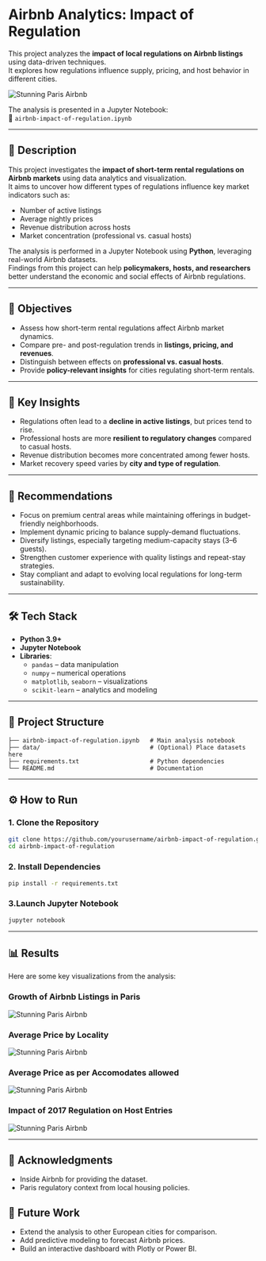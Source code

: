 # Airbnb Analytics: Impact of Regulation

This project analyzes the **impact of local regulations on Airbnb listings** using data-driven techniques.  
It explores how regulations influence supply, pricing, and host behavior in different cities.  

![Stunning Paris Airbnb]([https://media.timeout.com/images/106180468/image.jpg](https://hostelgeeks.com/wp-content/uploads/2020/12/best-airbnbs-in-paris-france.jpg))

The analysis is presented in a Jupyter Notebook:  
📂 `airbnb-impact-of-regulation.ipynb`

---

## 📝 Description
This project investigates the **impact of short-term rental regulations on Airbnb markets** using data analytics and visualization.  
It aims to uncover how different types of regulations influence key market indicators such as:  

- Number of active listings  
- Average nightly prices  
- Revenue distribution across hosts  
- Market concentration (professional vs. casual hosts)  

The analysis is performed in a Jupyter Notebook using **Python**, leveraging real-world Airbnb datasets.  
Findings from this project can help **policymakers, hosts, and researchers** better understand the economic and social effects of Airbnb regulations.

---

## 🎯 Objectives
- Assess how short-term rental regulations affect Airbnb market dynamics.  
- Compare pre- and post-regulation trends in **listings, pricing, and revenues**.  
- Distinguish between effects on **professional vs. casual hosts**.  
- Provide **policy-relevant insights** for cities regulating short-term rentals.  

---

## 🔑 Key Insights
- Regulations often lead to a **decline in active listings**, but prices tend to rise.  
- Professional hosts are more **resilient to regulatory changes** compared to casual hosts.  
- Revenue distribution becomes more concentrated among fewer hosts.  
- Market recovery speed varies by **city and type of regulation**.  

---

## 🚀 Recommendations
- Focus on premium central areas while maintaining offerings in budget-friendly neighborhoods.
- Implement dynamic pricing to balance supply-demand fluctuations.
- Diversify listings, especially targeting medium-capacity stays (3–6 guests).
- Strengthen customer experience with quality listings and repeat-stay strategies.
- Stay compliant and adapt to evolving local regulations for long-term sustainability.

---

## 🛠️ Tech Stack
- **Python 3.9+**
- **Jupyter Notebook**
- **Libraries**:
  - `pandas` – data manipulation  
  - `numpy` – numerical operations  
  - `matplotlib`, `seaborn` – visualizations  
  - `scikit-learn` – analytics and modeling  

---
## 📂 Project Structure
```
├── airbnb-impact-of-regulation.ipynb   # Main analysis notebook
├── data/                               # (Optional) Place datasets here
├── requirements.txt                    # Python dependencies
└── README.md                           # Documentation
```

---
## ⚙️ How to Run

### 1. Clone the Repository
```bash
git clone https://github.com/yourusername/airbnb-impact-of-regulation.git
cd airbnb-impact-of-regulation
```
### 2. Install Dependencies
```bash 
pip install -r requirements.txt
```
### 3.Launch Jupyter Notebook
```bash 
jupyter notebook
```
---

## 📊 Results

Here are some key visualizations from the analysis:

### Growth of Airbnb Listings in Paris
![Stunning Paris Airbnb]([https://media.timeout.com/images/106180468/image.jpg](https://github.com/Harshad820/Airbnb_Analytics_-Impact_of_Regulation-paris-/blob/main/image/1.png))
### Average Price by Locality
![Stunning Paris Airbnb]([https://media.timeout.com/images/106180468/image.jpg](https://github.com/Harshad820/Airbnb_Analytics_-Impact_of_Regulation-paris-/blob/main/image/2.png))
### Average Price as per Accomodates allowed
![Stunning Paris Airbnb]([https://media.timeout.com/images/106180468/image.jpg](https://github.com/Harshad820/Airbnb_Analytics_-Impact_of_Regulation-paris-/blob/main/image/3.png))
### Impact of 2017 Regulation on Host Entries
![Stunning Paris Airbnb]([https://media.timeout.com/images/106180468/image.jpg](https://github.com/Harshad820/Airbnb_Analytics_-Impact_of_Regulation-paris-/blob/main/image/4.png))

---
## 🙌 Acknowledgments
- Inside Airbnb for providing the dataset.
- Paris regulatory context from local housing policies.

## 🚀 Future Work
- Extend the analysis to other European cities for comparison.
- Add predictive modeling to forecast Airbnb prices.
- Build an interactive dashboard with Plotly or Power BI.
